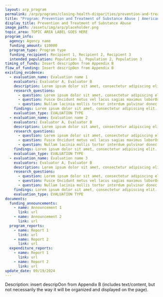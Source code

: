 ```yaml
---
layout: arp_program
permalink: /arp/programs/closing-health-disparities/prevention-and-treatment-of-substance-abuse
title: "Program: Prevention and Treatment of Substance Abuse | American Rescue Plan National Evaluation | Office of Evaluation Sciences"
display_title: Prevention and Treatment of Substance Abuse
image_path: /assets/img/arp/placeholder.png
topic_area: TOPIC AREA LABEL GOES HERE
program_info:
  agency: Agency name
  funding_amount: $10000
  program_type: Program type
  funding_recipient: Recipient 1, Recipient 2, Recipient 3
  intended_population: Population 1, Population 2, Population 3
timing_of_funds: Insert descripOon from Appendix B
flow_of_funding: Insert descripOon from Appendix B
existing_evidence:
  - evaluation_name: Evaluation name 1
    evaluators: Evaluator A, Evaluator B
    description: Lorem ipsum dolor sit amet, consectetur adipiscing elit. Suspendisse sed congue sapien. Fusce Oncidunt metus vel lacus sagias maximus loborOs vel urna. Nullam lacinia mollis tortor interdum pulvinar. Donec et nisi id ligula imperdiet iaculis. Aenean vesObulum sem non est faucibus dictum. VesObulum mi diam, fermentum ac lacinia non, Oncidunt ac mauris.
    research_questions:
      - question: Lorem ipsum dolor sit amet, consectetur adipiscing elit. Suspendisse sed congue sapien?
      - question: Fusce Oncidunt metus vel lacus sagias maximus loborOs vel urna?
      - question: Nullam lacinia mollis tortor interdum pulvinar donec et nisi id ligula imperdiet iaculis?
    findings: Lorem ipsum dolor sit amet, consectetur adipiscing elit. Suspendisse sed congue sapien. Fusce Oncidunt metus vel lacus sagias maximus loborOs vel urna. Nullam lacinia mollis tortor interdum pulvinar. Donec et nisi id ligula imperdiet iaculis. Aenean vesObulum sem non est faucibus dictum. VesObulum mi diam, fermentum ac lacinia non, Oncidunt ac mauris.
    evaluation_type: EVALUATION TYPE
  - evaluation_name: Evaluation name 2
    evaluators: Evaluator A, Evaluator B
    description: Lorem ipsum dolor sit amet, consectetur adipiscing elit. Suspendisse sed congue sapien. Fusce Oncidunt metus vel lacus sagias maximus loborOs vel urna. Nullam lacinia mollis tortor interdum pulvinar. Donec et nisi id ligula imperdiet iaculis. Aenean vesObulum sem non est faucibus dictum. VesObulum mi diam, fermentum ac lacinia non, Oncidunt ac mauris.
    research_questions:
      - question: Lorem ipsum dolor sit amet, consectetur adipiscing elit. Suspendisse sed congue sapien?
      - question: Fusce Oncidunt metus vel lacus sagias maximus loborOs vel urna?
      - question: Nullam lacinia mollis tortor interdum pulvinar donec et nisi id ligula imperdiet iaculis?
    findings: Lorem ipsum dolor sit amet, consectetur adipiscing elit. Suspendisse sed congue sapien. Fusce Oncidunt metus vel lacus sagias maximus loborOs vel urna. Nullam lacinia mollis tortor interdum pulvinar. Donec et nisi id ligula imperdiet iaculis. Aenean vesObulum sem non est faucibus dictum. VesObulum mi diam, fermentum ac lacinia non, Oncidunt ac mauris.
    evaluation_type: EVALUATION TYPE
  - evaluation_name: Evaluation name 3
    evaluators: Evaluator A, Evaluator B
    description: Lorem ipsum dolor sit amet, consectetur adipiscing elit. Suspendisse sed congue sapien. Fusce Oncidunt metus vel lacus sagias maximus loborOs vel urna. Nullam lacinia mollis tortor interdum pulvinar. Donec et nisi id ligula imperdiet iaculis. Aenean vesObulum sem non est faucibus dictum. VesObulum mi diam, fermentum ac lacinia non, Oncidunt ac mauris.
    research_questions:
      - question: Lorem ipsum dolor sit amet, consectetur adipiscing elit. Suspendisse sed congue sapien?
      - question: Fusce Oncidunt metus vel lacus sagias maximus loborOs vel urna?
      - question: Nullam lacinia mollis tortor interdum pulvinar donec et nisi id ligula imperdiet iaculis?
    findings: Lorem ipsum dolor sit amet, consectetur adipiscing elit. Suspendisse sed congue sapien. Fusce Oncidunt metus vel lacus sagias maximus loborOs vel urna. Nullam lacinia mollis tortor interdum pulvinar. Donec et nisi id ligula imperdiet iaculis. Aenean vesObulum sem non est faucibus dictum. VesObulum mi diam, fermentum ac lacinia non, Oncidunt ac mauris.
    evaluation_type: EVALUATION TYPE
documents:
  funding_announcements:
    - name: Announcement 1
      link: url
    - name: Announcement 2
      link: url
  program_reports:
    - name: Report 1
      link: url
    - name: Report 2
      link: url
  expenditure_reports:
    - name: Report 1
      link: url
    - name: Report 2
      link: url
update_date: 09/19/2024
---
```


Description: insert descripOon from Appendix B (includes text/content, but not necessarily the way it will be organized and displayed on the page).
